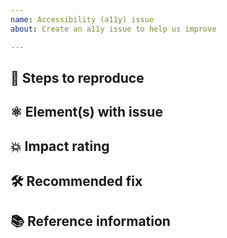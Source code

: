 ```yaml
---
name: Accessibility (a11y) issue
about: Create an a11y issue to help us improve

---
```


## 👣 Steps to reproduce

## ⚛️ Element(s) with issue

## 💥 Impact rating

## 🛠️ Recommended fix

## 📚 Reference information
